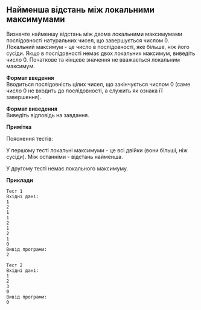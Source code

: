 ## Найменша відстань між локальними максимумами
Визначте найменшу відстань між двома локальними максимумами послідовності 
натуральних чисел, що завершується числом 0. Локальний максимум - це число в 
послідовності, яке більше, ніж його сусіди. Якщо в послідовності немає двох
локальних максимум, виведіть число 0. Початкове та кінцеве значення не 
вважається локальним максимум.

**Формат введення**  
Вводиться послідовність цілих чисел, що закінчується числом 0 (саме число 0 
не входить до послідовності, а служить як ознака її завершення).

**Формат виведення**  
Виведіть відповідь на завдання.

**Примітка**  

Пояснення тестів:  

У першому тесті локальні максимуми - це всі двійки (вони більші, ніж сусіди). 
Між останніми - відстань найменша.  

У другому тесті немає локального максимуму.

**Приклади**

```
Тест 1
Вхідні дані:
1
2
1
1
2
1
2
1
0
Вивід програми:
2

Тест 2
Вхідні дані:
1
2
3
0
Вивід програми:
0
```
